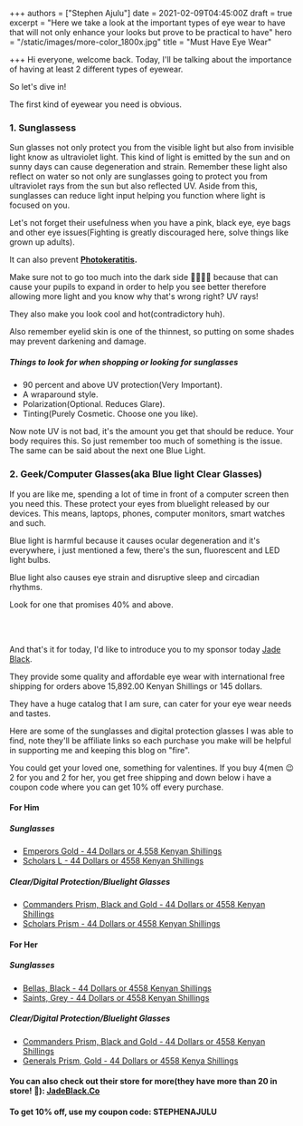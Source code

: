+++
authors = ["Stephen Ajulu"]
date = 2021-02-09T04:45:00Z
draft = true
excerpt = "Here we take a look at the important types of eye wear to have that will not only enhance your looks but prove to be practical to have"
hero = "/static/images/more-color_1800x.jpg"
title = "Must Have Eye Wear"

+++
Hi everyone, welcome back. Today, I'll be talking about the importance of having at least 2 different types of eyewear.

So let's dive in!

The first kind of eyewear you need is obvious.

### 1. Sunglassess

Sun glasses not only protect you from the visible light but also from invisible light know as ultraviolet light. This kind of light is emitted by the sun and on sunny days can cause degeneration and strain. Remember these light also reflect on water so not only are sunglasses going to protect you from ultraviolet rays from the sun but also reflected UV. Aside from this, sunglasses can reduce light input helping you function where light is focused on you.

Let's not forget their usefulness when you have a pink, black eye, eye bags and other eye issues(Fighting is greatly discouraged here, solve things like grown up adults).

It can also prevent [**Photokeratitis**](https://en.wikipedia.org/wiki/Photokeratitis)**.**

Make sure not to go too much into the dark side 🧛‍♀️🧛‍♂️ because that can cause your pupils to expand in order to help you see better therefore allowing more light and you know why that's wrong right? UV rays!

They also make you look cool and hot(contradictory huh).

Also remember eyelid skin is one of the thinnest, so putting on some shades may prevent darkening and damage.

##### Things to look for when shopping or looking for sunglasses

* 90 percent and above UV protection(Very Important).
* A wraparound style.
* Polarization(Optional. Reduces Glare).
* Tinting(Purely Cosmetic. Choose one you like).

Now note UV is not bad, it's the amount you get that should be reduce. Your body requires this. So just remember too much of something is the issue. The same can be said about the next one Blue Light.

### 2. Geek/Computer Glasses(aka Blue light Clear Glasses)

If you are like me, spending a lot of time in front of a computer screen then you need this. These protect your eyes from bluelight released by our devices. This means, laptops, phones, computer monitors, smart watches and such.

Blue light is harmful because it causes ocular degeneration and it's everywhere, i just mentioned a few, there's the sun, fluorescent and LED light bulbs.

Blue light also causes eye strain and disruptive sleep and circadian rhythms.

Look for one that promises 40% and above.

<br>

<br>

And that's it for today, I'd like to introduce you to my sponsor today [Jade Black]().

They provide some quality and affordable eye wear with international free shipping for orders above 15,892.00 Kenyan Shillings or 145 dollars.

They have a huge catalog that I am sure, can cater for your eye wear needs and tastes.

Here are some of the sunglasses and digital protection glasses I was able to find, note they'll be affiliate links so each purchase you make will be helpful in supporting me and keeping this blog on "fire".

You could get your loved one, something for valentines. If you buy 4(men 😉 2 for you and 2 for her, you get free shipping and down below i have a coupon code where you can get 10% off every purchase.

#### For Him

##### Sunglasses

* [Emperors Gold - 44 Dollars or 4,558 Kenyan Shillings](https://www.jadeblack.co/collections/mens/products/emperors-gold?ref=kuzqn53jomp-)
* [Scholars L - 44 Dollars or 4558 Kenyan Shillings](https://www.jadeblack.co/collections/mens/products/the-scholars-1?ref=kuzqn53jomp-)

##### Clear/Digital Protection/Bluelight Glasses

* [Commanders Prism, Black and Gold - 44 Dollars or 4558 Kenyan Shillings](https://www.jadeblack.co/collections/mens/products/commanders-prism-1?ref=kuzqn53jomp-)
* [Scholars Prism - 44 Dollars or 4558 Kenyan Shillings](https://www.jadeblack.co/collections/mens/products/scholars-prism-gold?ref=kuzqn53jomp-&s=recomatic)

#### For Her

##### Sunglasses

* [Bellas, Black - 44 Dollars or 4558 Kenyan Shillings](https://www.jadeblack.co/collections/womens-sunglasses/products/bellas?ref=kuzqn53jomp-)
* [Saints, Grey - 44 Dollars or 4558 Kenyan Shillings](https://www.jadeblack.co/collections/womens-sunglasses/products/the-saints?ref=kuzqn53jomp-)

##### Clear/Digital Protection/Bluelight Glasses

* [Commanders Prism, Black and Gold - 44 Dollars or 4558 Kenyan Shillings]()
* [Generals Prism, Gold - 44 Dollars or 4558 Kenya Shillings](https://www.jadeblack.co/collections/womens-prism/products/copy-of-generals-prism-gold?ref=kuzqn53jomp-)

#### You can also check out their store for more(they have more than 20 in store! 🤩): [JadeBlack.Co](https://www.jadeblack.co/?ref=kuzqn53jomp-)

#### To get 10% off, use my coupon code: STEPHENAJULU